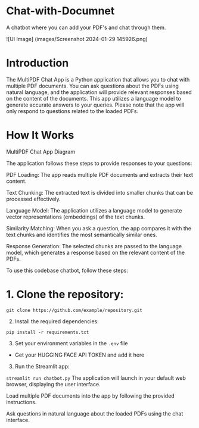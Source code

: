 # Chat-with-Documnet
 A chatbot where you can add your PDF's and chat through them.

![UI Image] (images/Screenshot 2024-01-29 145926.png)

# Introduction
The MultiPDF Chat App is a Python application that allows you to chat with multiple PDF documents. You can ask questions about the PDFs using natural language, and the application will provide relevant responses based on the content of the documents. This app utilizes a language model to generate accurate answers to your queries. Please note that the app will only respond to questions related to the loaded PDFs.


# How It Works
MultiPDF Chat App Diagram

The application follows these steps to provide responses to your questions:

PDF Loading: The app reads multiple PDF documents and extracts their text content.

Text Chunking: The extracted text is divided into smaller chunks that can be processed effectively.

Language Model: The application utilizes a language model to generate vector representations (embeddings) of the text chunks.

Similarity Matching: When you ask a question, the app compares it with the text chunks and identifies the most semantically similar ones.

Response Generation: The selected chunks are passed to the language model, which generates a response based on the relevant content of the PDFs.

To use this codebase chatbot, follow these steps:

# 1. Clone the repository:

```git clone https://github.com/example/repository.git```

2. Install the required dependencies:

```pip install -r requirements.txt```

3. Set your environment variables in the `.env` file
* Get your HUGGING FACE API TOKEN and add it here

3. Run the Streamlit app:

```streamlit run chatbot.py```
The application will launch in your default web browser, displaying the user interface.

Load multiple PDF documents into the app by following the provided instructions.

Ask questions in natural language about the loaded PDFs using the chat interface.
